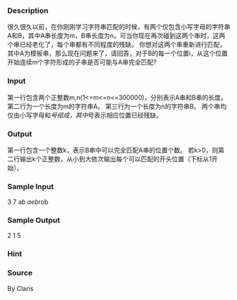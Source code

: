 
### Description
很久很久以前，在你刚刚学习字符串匹配的时候，有两个仅包含小写字母的字符串A和B，其中A串长度为m，B串长度为n。可当你现在再次碰到这两个串时，这两个串已经老化了，每个串都有不同程度的残缺。
你想对这两个串重新进行匹配，其中A为模板串，那么现在问题来了，请回答，对于B的每一个位置i，从这个位置开始连续m个字符形成的子串是否可能与A串完全匹配?


### Input
第一行包含两个正整数m,n(1<=m<=n<=300000)，分别表示A串和B串的长度。
第二行为一个长度为m的字符串A。
第三行为一个长度为n的字符串B。
两个串均仅由小写字母和*号组成，其中*号表示相应位置已经残缺。


### Output
第一行包含一个整数k，表示B串中可以完全匹配A串的位置个数。
若k>0，则第二行输出k个正整数，从小到大依次输出每个可以匹配的开头位置（下标从1开始）。


### Sample Input
3 7
a*b
aebr*ob
### Sample Output
2
1 5
### Hint

### Source
By Claris
